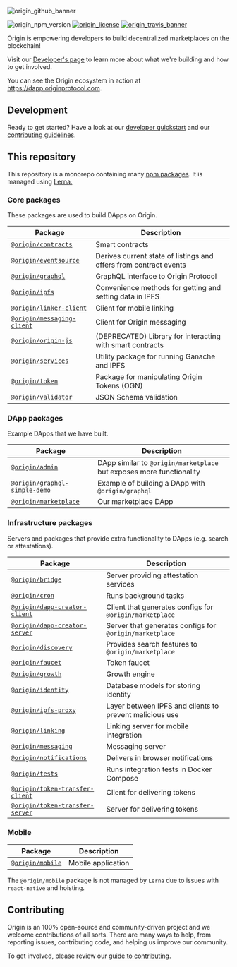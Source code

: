 ![origin_github_banner](https://user-images.githubusercontent.com/673455/37314301-f8db9a90-2618-11e8-8fee-b44f38febf38.png)

![origin_npm_version](https://img.shields.io/npm/v/origin.svg?style=flat-square&colorA=111d28&colorB=1a82ff)
[![origin_license](https://img.shields.io/badge/license-MIT-6e3bea.svg?style=flat-square&colorA=111d28)](https://github.com/OriginProtocol/origin/blob/master/origin-js/LICENSE)
[![origin_travis_banner](https://img.shields.io/travis/OriginProtocol/origin/master.svg?style=flat-square&colorA=111d28)](https://travis-ci.org/OriginProtocol/origin/branches)

Origin is empowering developers to build decentralized marketplaces on the blockchain!

Visit our [Developer's page](https://www.originprotocol.com/developers) to learn more about what we're building and how to get involved.

You can see the Origin ecosystem in action at https://dapp.originprotocol.com.

## Development

Ready to get started? Have a look at our [developer quickstart](DEVELOPMENT.md) and our [contributing guidelines](CONTRIBUTING.md).

## This repository

This repository is a monorepo containing many [npm packages](https://www.npmjs.com/). It is managed using [Lerna.](https://github.com/lerna/lerna)

### Core packages

These packages are used to build DApps on Origin.

| Package | Description |
|---------|-------------|
| [`@origin/contracts`](/packages/contracts) | Smart contracts|
| [`@origin/eventsource`](/packages/eventsource) | Derives current state of listings and offers from contract events |
| [`@origin/graphql`](/packages/graphql) | GraphQL interface to Origin Protocol |
| [`@origin/ipfs`](/packages/ipfs) | Convenience methods for getting and setting data in IPFS |
| [`@origin/linker-client`](/packages/linker-client) | Client for mobile linking |
| [`@origin/messaging-client`](/packages/messaging-client) | Client for Origin messaging|
| [`@origin/origin-js`](/packages/origin-js) | (DEPRECATED) Library for interacting with smart contracts |
| [`@origin/services`](/packages/services) | Utility package for running Ganache and IPFS |
| [`@origin/token`](/packages/token) | Package for manipulating Origin Tokens (OGN)|
| [`@origin/validator`](/packages/validator) | JSON Schema validation |

### DApp packages

Example DApps that we have built.

| Package | Description |
|---------|-------------|
| [`@origin/admin`](/dapps/admin) | DApp similar to `@origin/marketplace` but exposes more functionality |
| [`@origin/graphql-simple-demo`](/dapps/graphql-simple-demo) | Example of building a DApp with `@origin/graphql` |
| [`@origin/marketplace`](/dapps/marketplace) | Our marketplace DApp |

### Infrastructure packages

Servers and packages that provide extra functionality to DApps (e.g. search or attestations).

| Package | Description |
|---------|-------------|
| [`@origin/bridge`](/infra/bridge) | Server providing attestation services |
| [`@origin/cron`](/infra/cron) | Runs background tasks |
| [`@origin/dapp-creator-client`](/infra/dapp-creator-client) | Client that generates configs for `@origin/marketplace` |
| [`@origin/dapp-creator-server`](/infra/dapp-creator-server) | Server that generates configs for `@origin/marketplace` |
| [`@origin/discovery`](/infra/discovery) | Provides search features to `@origin/marketplace` |
| [`@origin/faucet`](/infra/faucet) | Token faucet |
| [`@origin/growth`](/infra/growth) | Growth engine |
| [`@origin/identity`](/infra/identity) | Database models for storing identity |
| [`@origin/ipfs-proxy`](/infra/ipfs-proxy) | Layer between IPFS and clients to prevent malicious use |
| [`@origin/linking`](/infra/linking) | Linking server for mobile integration|
| [`@origin/messaging`](/infra/messaging) | Messaging server |
| [`@origin/notifications`](/infra/notifications) | Delivers in browser notifications |
| [`@origin/tests`](/infra/tests) | Runs integration tests in Docker Compose |
| [`@origin/token-transfer-client`](/infra/token-transfer-client) | Client for delivering tokens |
| [`@origin/token-transfer-server`](/infra/token-transfer-server) | Server for delivering tokens |


### Mobile

| Package | Description |
|---------|-------------|
| [`@origin/mobile`](/mobile) | Mobile application |

The `@origin/mobile` package is not managed by `Lerna` due to issues with `react-native` and hoisting.

## Contributing

Origin is an 100% open-source and community-driven project and we welcome contributions of all sorts. There are many ways to help, from reporting issues, contributing code, and helping us improve our community.

To get involved, please review our [guide to contributing](https://www.originprotocol.com/developers).
